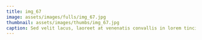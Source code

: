 ```yaml
--- 
title: img_67
image: assets/images/fulls/img_67.jpg 
thumbnail: assets/images/thumbs/img_67.jpg 
caption: Sed velit lacus, laoreet at venenatis convallis in lorem tincidunt. 
--- 
```

